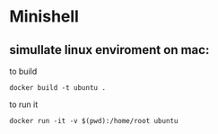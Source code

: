 # Minishell

## simullate linux enviroment on mac:

to build
```
docker build -t ubuntu .
```

to run it
```
docker run -it -v $(pwd):/home/root ubuntu
```
